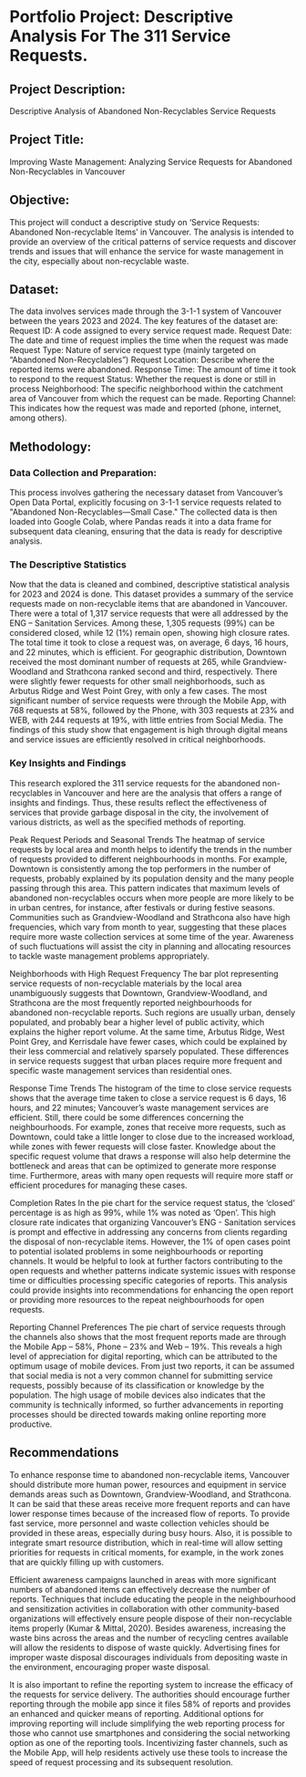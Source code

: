 # Portfolio Project: Descriptive Analysis For The 311 Service Requests.

## Project Description:
Descriptive Analysis of Abandoned Non-Recyclables Service Requests

## Project Title:
Improving Waste Management: Analyzing Service Requests for Abandoned Non-Recyclables in Vancouver

## Objective:
This project will conduct a descriptive study on ‘Service Requests: Abandoned Non-recyclable Items’ in Vancouver. The analysis is intended to provide an overview of the critical patterns of service requests and discover trends and issues that will enhance the service for waste management in the city, especially about non-recyclable waste.

## Dataset:
The data involves services made through the 3-1-1 system of Vancouver between the years 2023 and 2024. The key features of the dataset are:
Request ID: A code assigned to every service request made.
Request Date: The date and time of request implies the time when the request was made
Request Type: Nature of service request type (mainly targeted on “Abandoned Non-Recyclables”)
Request Location: Describe where the reported items were abandoned.
Response Time: The amount of time it took to respond to the request
Status: Whether the request is done or still in process
Neighborhood: The specific neighborhood within the catchment area of Vancouver from which the request can be made.
Reporting Channel: This indicates how the request was made and reported (phone, internet, among others).

## Methodology:

### Data Collection and Preparation:
	
This process involves gathering the necessary dataset from Vancouver’s Open Data Portal, explicitly focusing on 3-1-1 service requests related to "Abandoned Non-Recyclables—Small Case." The collected data is then loaded into Google Colab, where Pandas reads it into a data frame for subsequent data cleaning, ensuring that the data is ready for descriptive analysis.

### The Descriptive Statistics

Now that the data is cleaned and combined, descriptive statistical analysis for 2023 and 2024 is done. This dataset provides a summary of the service requests made on non-recyclable items that are abandoned in Vancouver. There were a total of 1,317 service requests that were all addressed by the ENG – Sanitation Services. Among these, 1,305 requests (99%) can be considered closed, while 12 (1%) remain open, showing high closure rates. The total time it took to close a request was, on average, 6 days, 16 hours, and 22 minutes, which is efficient. For geographic distribution, Downtown received the most dominant number of requests at 265, while Grandview-Woodland and Strathcona ranked second and third, respectively. There were slightly fewer requests for other small neighborhoods, such as Arbutus Ridge and West Point Grey, with only a few cases. The most significant number of service requests were through the Mobile App, with 768 requests at 58%, followed by the Phone, with 303 requests at 23% and WEB, with 244 requests at 19%, with little entries from Social Media. The findings of this study show that engagement is high through digital means and service issues are efficiently resolved in critical neighborhoods. 

### Key Insights and Findings
This research explored the 311 service requests for the abandoned non-recyclables in Vancouver and here are the analysis that offers a range of insights and findings. Thus, these results reflect the effectiveness of services that provide garbage disposal in the city, the involvement of various districts, as well as the specified methods of reporting.

Peak Request Periods and Seasonal Trends
The heatmap of service requests by local area and month helps to identify the trends in the number of requests provided to different neighbourhoods in months. For example, Downtown is consistently among the top performers in the number of requests, probably explained by its population density and the many people passing through this area. This pattern indicates that maximum levels of abandoned non-recyclables occurs when more people are more likely to be in urban centres, for instance, after festivals or during festive seasons. Communities such as Grandview-Woodland and Strathcona also have high frequencies, which vary from month to year, suggesting that these places require more waste collection services at some time of the year. Awareness of such fluctuations will assist the city in planning and allocating resources to tackle waste management problems appropriately.

Neighborhoods with High Request Frequency
The bar plot representing service requests of non-recyclable materials by the local area unambiguously suggests that Downtown, Grandview-Woodland, and Strathcona are the most frequently reported neighbourhoods for abandoned non-recyclable reports. Such regions are usually urban, densely populated, and probably bear a higher level of public activity, which explains the higher report volume. At the same time, Arbutus Ridge, West Point Grey, and Kerrisdale have fewer cases, which could be explained by their less commercial and relatively sparsely populated. These differences in service requests suggest that urban places require more frequent and specific waste management services than residential ones.

Response Time Trends
The histogram of the time to close service requests shows that the average time taken to close a service request is 6 days, 16 hours, and 22 minutes; Vancouver’s waste management services are efficient. Still, there could be some differences concerning the neighbourhoods. For example, zones that receive more requests, such as Downtown, could take a little longer to close due to the increased workload, while zones with fewer requests will close faster. Knowledge about the specific request volume that draws a response will also help determine the bottleneck and areas that can be optimized to generate more response time. Furthermore, areas with many open requests will require more staff or efficient procedures for managing these cases.

 Completion Rates 
In the pie chart for the service request status, the ‘closed’ percentage is as high as 99%, while 1% was noted as ‘Open’. This high closure rate indicates that organizing Vancouver’s ENG - Sanitation services is prompt and effective in addressing any concerns from clients regarding the disposal of non-recyclable items. However, the 1% of open cases point to potential isolated problems in some neighbourhoods or reporting channels. It would be helpful to look at further factors contributing to the open requests and whether patterns indicate systemic issues with response time or difficulties processing specific categories of reports. This analysis could provide insights into recommendations for enhancing the open report or providing more resources to the repeat neighbourhoods for open requests.

Reporting Channel Preferences
The pie chart of service requests through the channels also shows that the most frequent reports made are through the Mobile App – 58%, Phone – 23% and Web – 19%. This reveals a high level of appreciation for digital reporting, which can be attributed to the optimum usage of mobile devices. From just two reports, it can be assumed that social media is not a very common channel for submitting service requests, possibly because of its classification or knowledge by the population. The high usage of mobile devices also indicates that the community is technically informed, so further advancements in reporting processes should be directed towards making online reporting more productive.
## Recommendations

To enhance response time to abandoned non-recyclable items, Vancouver should distribute more human power, resources and equipment in service demands areas such as Downtown, Grandview-Woodland, and Strathcona. It can be said that these areas receive more frequent reports and can have lower response times because of the increased flow of reports. To provide fast service, more personnel and waste collection vehicles should be provided in these areas, especially during busy hours. Also, it is possible to integrate smart resource distribution, which in real-time will allow setting priorities for requests in critical moments, for example, in the work zones that are quickly filling up with customers. 

Efficient awareness campaigns launched in areas with more significant numbers of abandoned items can effectively decrease the number of reports. Techniques that include educating the people in the neighbourhood and sensitization activities in collaboration with other community-based organizations will effectively ensure people dispose of their non-recyclable items properly (Kumar & Mittal, 2020). Besides awareness, increasing the waste bins across the areas and the number of recycling centres available will allow the residents to dispose of waste quickly. Advertising fines for improper waste disposal discourages individuals from depositing waste in the environment, encouraging proper waste disposal.

It is also important to refine the reporting system to increase the efficacy of the requests for service delivery. The authorities should encourage further reporting through the mobile app since it files 58% of reports and provides an enhanced and quicker means of reporting. Additional options for improving reporting will include simplifying the web reporting process for those who cannot use smartphones and considering the social networking option as one of the reporting tools. Incentivizing faster channels, such as the Mobile App, will help residents actively use these tools to increase the speed of request processing and its subsequent resolution.

